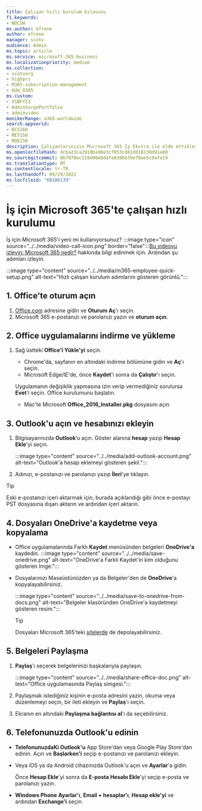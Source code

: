 ```yaml
---
title: Çalışan hızlı kurulum kılavuzu
f1.keywords:
- NOCSH
ms.author: efrene
author: efrene
manager: scotv
audience: Admin
ms.topic: article
ms.service: microsoft-365-business
ms.localizationpriority: medium
ms.collection:
- scotvorg
- highpri
- M365-subscription-management
- Adm_O365
ms.custom:
- VSBFY23
- AdminSurgePortfolio
- adminvideo
monikerRange: o365-worldwide
search.appverid:
- BCS160
- MET150
- MOE150
description: Çalışanlarınızın Microsoft 365 İş Ekstra ile elde ettikleri Office uygulamalarını ayarlamayı öğrenmesine yardımcı olun.
ms.openlocfilehash: dcba23ca2910ba90e3cf853cd81dd18130d91a80
ms.sourcegitcommit: 0b7070ec119e00e0dafe030bbfbef0ae5c9afa19
ms.translationtype: MT
ms.contentlocale: tr-TR
ms.lasthandoff: 09/29/2022
ms.locfileid: "68186139"
---
```

# <a name="employee-quick-setup-in-microsoft-365-for-business"></a>İş için Microsoft 365'te çalışan hızlı kurulumu

İş için Microsoft 365'i yeni mi kullanıyorsunuz? :::image type="icon" source="../../media/video-call-icon.png" border="false":::[Bu videoyu izleyin: Microsoft 365 nedir?](../admin-overview/what-is-microsoft-365.md) hakkında bilgi edinmek için. Ardından şu adımları izleyin.

:::image type="content" source="../../media/m365-employee-quick-setup.png" alt-text="Hızlı çalışan kurulum adımlarını gösteren görüntü.":::

## <a name="1-sign-in-to-office"></a>1. Office'te oturum açın

1. [Office.com](https://office.com) adresine gidin ve **Oturum Aç**'ı seçin.
1. Microsoft 365 e-postanızı ve parolanızı yazın ve **oturum açın**.

## <a name="2-download-and-install-office-apps"></a>2. Office uygulamalarını indirme ve yükleme

1. Sağ üstteki **Office'i Yükle'yi** seçin.
    - Chrome'da, sayfanın en altındaki indirme bölümüne gidin ve **Aç**'ı seçin.
    - Microsoft Edge/IE'de, önce **Kaydet**'i sonra da **Çalıştır**'ı seçin.
    
    Uygulamanın değişiklik yapmasına izin verip vermediğiniz sorulursa **Evet**'i seçin. Office kurulumunu başlatın.
    - Mac'te Microsoft **Office_2016_Installer.pkg** dosyasını açın

## <a name="3-open-outlook-and-add-your-account"></a>3. Outlook'u açın ve hesabınızı ekleyin

1. Bilgisayarınızda **Outlook**’u açın. Göster alanına **hesap** yazıp **Hesap Ekle**'yi seçin.

    :::image type="content" source="../../media/add-outlook-account.png" alt-text="Outlook'a hesap eklemeyi gösteren şekil.":::



1. Adınızı, e-postanızı ve parolanızı yazıp **İleri**'ye tıklayın.

> [!TIP]
> Eski e-postanızı içeri aktarmak için, burada açıklandığı gibi önce e-postayı PST dosyasına dışarı aktarın ve ardından içeri aktarın.

## <a name="4-save-or-copy-files-to-onedrive"></a>4. Dosyaları OneDrive'a kaydetme veya kopyalama

- Office uygulamalarında Farklı **Kaydet** menüsünden belgeleri **OneDrive'a** kaydedin.
    :::image type="content" source="../../media/save-onedrive.png" alt-text="OneDrive'a Farklı Kaydet'in kim olduğunu gösteren Imge.":::

- Dosyalarınızı Masaüstünüzden ya da Belgeler'den de **OneDrive**'a kopyalayabilirsiniz.

    :::image type="content" source="../../media/save-to-onedrive-from-docs.png" alt-text="Belgeler klasöründen OneDrive'a kaydetmeyi gösteren resim.":::

    > [!TIP]
    > Dosyaları Microsoft 365'teki [sitelerde](https://support.microsoft.com/office/d18d21a0-1f9f-4f6c-ac45-d52afa0a4a2e) de depolayabilirsiniz.

## <a name="5-share-documents"></a>5. Belgeleri Paylaşma

1. **Paylaş**'ı seçerek belgelerinizi başkalarıyla paylaşın.

    :::image type="content" source="../../media/share-office-doc.png" alt-text="Office uygulamasında Paylaş simgesi.":::

1. Paylaşmak istediğiniz kişinin e-posta adresini yazın, okuma veya düzenlemeyi seçin, bir ileti ekleyin ve **Paylaş**'ı seçin.
1. Ekranın en altındaki **Paylaşma bağlantısı al**'ı da seçebilirsiniz.

## <a name="6-get-outlook-on-your-phone"></a>6. Telefonunuzda Outlook'u edinin

- **TelefonunuzdaKi Outlook'u** App Store'dan veya Google Play Store'dan edinin. Açın ve **Başlarken'i** seçip e-postanızı ve parolanızı ekleyin.
- Veya iOS ya da Android cihazınızda Outlook'u açın ve **Ayarlar**'a gidin.

    Önce **Hesap Ekle**'yi sonra da **E-posta Hesabı Ekle**'yi seçip e-posta ve parolanızı yazın.
- **Windows Phone** **Ayarlar'ı**, **Email + hesaplar'ı**, **Hesap ekle'yi** ve ardından **Exchange'i** seçin.